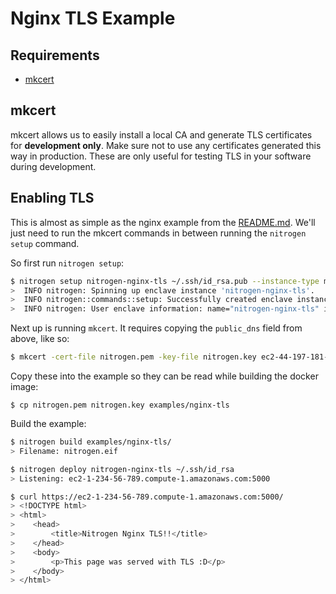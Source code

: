 # Nginx TLS Example

## Requirements

- [mkcert](https://github.com/FiloSottile/mkcert)

## mkcert

mkcert allows us to easily install a local CA and generate TLS certificates for **development only**. Make sure not to use any certificates generated this way in production. These are only useful for testing TLS in your software during development.

## Enabling TLS

This is almost as simple as the nginx example from the [README.md](../../README.md#examples). We'll just need to run the mkcert commands in between
running the `nitrogen setup` command.

So first run `nitrogen setup`:

```sh
$ nitrogen setup nitrogen-nginx-tls ~/.ssh/id_rsa.pub --instance-type m5n.16xlarge
>  INFO nitrogen: Spinning up enclave instance 'nitrogen-nginx-tls'.
>  INFO nitrogen::commands::setup: Successfully created enclave instance. stack_id="arn:aws:cloudformation:us-east-1:657861442343:stack/nitrogen-nginx-tls/c93c7c80-5581-11ed-8a2b-0e2f3ffeccf1"
>  INFO nitrogen: User enclave information: name="nitrogen-nginx-tls" instance_id="i-07daa284594ff02bc" public_ip="44.197.181.14" availability_zone="us-east-1b" public_dns="ec2-44-197-181-14.compute-1.amazonaws.com"
```

Next up is running `mkcert`. It requires copying the `public_dns` field from above, like so:

```sh
$ mkcert -cert-file nitrogen.pem -key-file nitrogen.key ec2-44-197-181-14.compute-1.amazonaws.com
```

Copy these into the example so they can be read while building the docker image:

```
$ cp nitrogen.pem nitrogen.key examples/nginx-tls
```

Build the example:

```sh
$ nitrogen build examples/nginx-tls/
> Filename: nitrogen.eif
```

```sh
$ nitrogen deploy nitrogen-nginx-tls ~/.ssh/id_rsa
> Listening: ec2-1-234-56-789.compute-1.amazonaws.com:5000
```

```sh
$ curl https://ec2-1-234-56-789.compute-1.amazonaws.com:5000/
> <!DOCTYPE html>
> <html>
>    <head>
>        <title>Nitrogen Nginx TLS!!</title>
>    </head>
>    <body>
>        <p>This page was served with TLS :D</p>
>    </body>
> </html>
```
